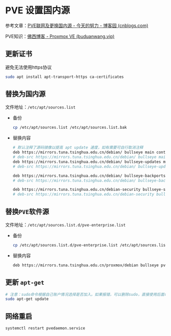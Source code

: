 # PVE 设置国内源

参考文章：[PVE联网及更换国内源 - 今天的努力 - 博客园 (cnblogs.com)](https://www.cnblogs.com/pdblogs/p/16218543.html)

PVE知识：[佛西博客 - Proxmox VE (buduanwang.vip)](https://foxi.buduanwang.vip/pve/)





## 更新证书

避免无法使用https协议

``` sh
sudo apt install apt-transport-https ca-certificates
```



## 替换为国内源

文件地址：`/etc/apt/sources.list`

- 备份

    ``` sh
    cp /etc/apt/sources.list /etc/apt/sources.list.bak
    ```

- 替换内容

    ``` sh
    # 默认注释了源码镜像以提高 apt update 速度，如有需要可自行取消注释
    deb https://mirrors.tuna.tsinghua.edu.cn/debian/ bullseye main contrib non-free
    # deb-src https://mirrors.tuna.tsinghua.edu.cn/debian/ bullseye main contrib non-free
    deb https://mirrors.tuna.tsinghua.edu.cn/debian/ bullseye-updates main contrib non-free
    # deb-src https://mirrors.tuna.tsinghua.edu.cn/debian/ bullseye-updates main contrib non-free
    
    deb https://mirrors.tuna.tsinghua.edu.cn/debian/ bullseye-backports main contrib non-free
    # deb-src https://mirrors.tuna.tsinghua.edu.cn/debian/ bullseye-backports main contrib non-free
    
    deb https://mirrors.tuna.tsinghua.edu.cn/debian-security bullseye-security main contrib non-free
    # deb-src https://mirrors.tuna.tsinghua.edu.cn/debian-security bullseye-security main contrib non-free
    ```

    



## 替换`PVE`软件源

文件地址：`/etc/apt/sources.list.d/pve-enterprise.list`

- 备份

    ``` sh
    cp /etc/apt/sources.list.d/pve-enterprise.list /etc/apt/sources.list.d/pve-enterprise.list.bak
    ```

- 替换内容

    ``` sh
    deb https://mirrors.tuna.tsinghua.edu.cn/proxmox/debian bullseye pve-no-subscription
    ```



## 更新 `apt-get`

``` sh
# 注意：sudo命令根据自己账户情况选择是否加入。如果报错，可以删除sudo，直接使用后面命令。
sudo apt-get update
```

## 网络重启

``` sh
systemctl restart pvedaemon.service
```





